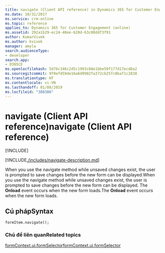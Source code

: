```yaml
---
title: navigate (Client API reference) in Dynamics 365 for Customer Engagement| MicrosoftDocs
ms.date: 10/31/2017
ms.service: crm-online
ms.topic: reference
applies_to: Dynamics 365 for Customer Engagement (online)
ms.assetid: 292a1b29-ec24-48ee-b20d-63c88ddf3f91
author: KumarVivek
ms.author: kvivek
manager: amyla
search.audienceType:
- developer
search.app:
- D365CE
ms.openlocfilehash: 5d76c346c2d5c1993c88e1bbe59f177d17ecd8a2
ms.sourcegitcommit: 9f0efd59de16a6d9902fa372cb25fc0baf1c2838
ms.translationtype: HT
ms.contentlocale: vi-VN
ms.lasthandoff: 01/08/2019
ms.locfileid: "388386"
---
```

# <a name="navigate-client-api-reference"></a><span data-ttu-id="a8d38-102">navigate (Client API reference)</span><span class="sxs-lookup"><span data-stu-id="a8d38-102">navigate (Client API reference)</span></span>

[!INCLUDE[](../../../../includes/cc_applies_to_update_9_0_0.md)]

[!INCLUDE[./includes/navigate-description.md](./includes/navigate-description.md)]

<span data-ttu-id="a8d38-103">When you use the navigate method while unsaved changes exist, the user is prompted to save changes before the new form can be displayed.</span><span class="sxs-lookup"><span data-stu-id="a8d38-103">When you use the navigate method while unsaved changes exist, the user is prompted to save changes before the new form can be displayed.</span></span> <span data-ttu-id="a8d38-104">The **Onload** event occurs when the new form loads.</span><span class="sxs-lookup"><span data-stu-id="a8d38-104">The **Onload** event occurs when the new form loads.</span></span>

## <a name="syntax"></a><span data-ttu-id="a8d38-105">Cú pháp</span><span class="sxs-lookup"><span data-stu-id="a8d38-105">Syntax</span></span>

`formItem.navigate();`

### <a name="related-topics"></a><span data-ttu-id="a8d38-106">Chủ đề liên quan</span><span class="sxs-lookup"><span data-stu-id="a8d38-106">Related topics</span></span>

[<span data-ttu-id="a8d38-107">formContext.ui.formSelector</span><span class="sxs-lookup"><span data-stu-id="a8d38-107">formContext.ui.formSelector</span></span>](../formContext-ui-formSelector.md)



